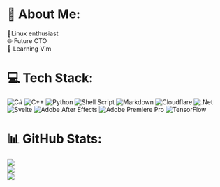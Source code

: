 # 💫 About Me:
🐧Linux enthusiast<br>🌐 Future CTO<br>🌱 Learning Vim<br>


# 💻 Tech Stack:
![C#](https://img.shields.io/badge/c%23-%23239120.svg?style=for-the-badge&logo=csharp&logoColor=white) ![C++](https://img.shields.io/badge/c++-%2300599C.svg?style=for-the-badge&logo=c%2B%2B&logoColor=white) ![Python](https://img.shields.io/badge/python-3670A0?style=for-the-badge&logo=python&logoColor=ffdd54) ![Shell Script](https://img.shields.io/badge/shell_script-%23121011.svg?style=for-the-badge&logo=gnu-bash&logoColor=white) ![Markdown](https://img.shields.io/badge/markdown-%23000000.svg?style=for-the-badge&logo=markdown&logoColor=white) ![Cloudflare](https://img.shields.io/badge/Cloudflare-F38020?style=for-the-badge&logo=Cloudflare&logoColor=white) ![.Net](https://img.shields.io/badge/.NET-5C2D91?style=for-the-badge&logo=.net&logoColor=white) ![Svelte](https://img.shields.io/badge/svelte-%23f1413d.svg?style=for-the-badge&logo=svelte&logoColor=white) ![Adobe After Effects](https://img.shields.io/badge/Adobe%20After%20Effects-9999FF.svg?style=for-the-badge&logo=Adobe%20After%20Effects&logoColor=white) ![Adobe Premiere Pro](https://img.shields.io/badge/Adobe%20Premiere%20Pro-9999FF.svg?style=for-the-badge&logo=Adobe%20Premiere%20Pro&logoColor=white) ![TensorFlow](https://img.shields.io/badge/TensorFlow-%23FF6F00.svg?style=for-the-badge&logo=TensorFlow&logoColor=white)
# 📊 GitHub Stats:
![](https://github-readme-stats.vercel.app/api?username=aar072&theme=gruvbox&hide_border=true&include_all_commits=true&count_private=true)<br/>
![](https://github-readme-streak-stats.herokuapp.com/?user=aar072&theme=gruvbox&hide_border=true)<br/>
![](https://github-readme-stats.vercel.app/api/top-langs/?username=aar072&theme=gruvbox&hide_border=true&include_all_commits=true&count_private=true&layout=compact)


